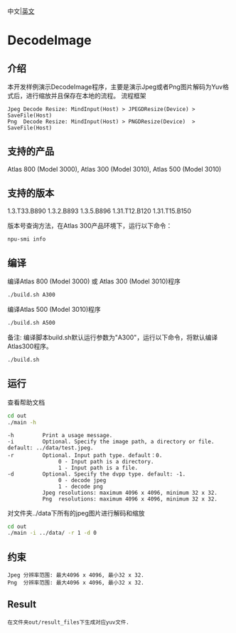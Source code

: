 中文|[英文](README.md)
# DecodeImage

## 介绍

本开发样例演示DecodeImage程序，主要是演示Jpeg或者Png图片解码为Yuv格式后，进行缩放并且保存在本地的流程。
流程框架

    Jpeg Decode Resize: MindInput(Host) > JPEGDResize(Device) > SaveFile(Host)
    Png  Decode Resize: MindInput(Host) > PNGDResize(Device)  > SaveFile(Host)

## 支持的产品

Atlas 800 (Model 3000), Atlas 300 (Model 3010), Atlas 500 (Model 3010)

## 支持的版本

1.3.T33.B890 1.3.2.B893 1.3.5.B896 1.31.T12.B120 1.31.T15.B150

版本号查询方法，在Atlas 300产品环境下，运行以下命令：
```bash
npu-smi info
```

## 编译

编译Atlas 800 (Model 3000) 或 Atlas 300 (Model 3010)程序
```bash
./build.sh A300
```

编译Atlas 500 (Model 3010)程序
```bash
./build.sh A500
```

备注: 编译脚本build.sh默认运行参数为"A300"，运行以下命令，将默认编译Atlas300程序。
```bash
./build.sh
```

## 运行
查看帮助文档
```bash
cd out
./main -h
```
    -h         Print a usage message.
    -i         Optional. Specify the image path, a directory or file. default: ../data/test.jpeg.
    -r         Optional. Input path type. default：0.
                    0 - Input path is a directory.
                    1 - Input path is a file.
    -d         Optional. Specify the dvpp type. default: -1.
                    0 - decode jpeg
                    1 - decode png
               Jpeg resolutions: maximum 4096 x 4096, minimum 32 x 32.
               Png  resolutions: maximum 4096 x 4096, minimum 32 x 32.
               
对文件夹../data下所有的jpeg图片进行解码和缩放
```bash
cd out
./main -i ../data/ -r 1 -d 0 
```
## 约束
```
Jpeg 分辨率范围: 最大4096 x 4096, 最小32 x 32.
Png  分辨率范围: 最大4096 x 4096, 最小32 x 32.
```

## Result
```
在文件夹out/result_files下生成对应yuv文件.
```
